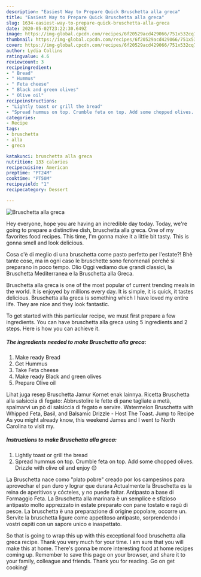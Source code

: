 ```yaml
---
description: "Easiest Way to Prepare Quick Bruschetta alla greca"
title: "Easiest Way to Prepare Quick Bruschetta alla greca"
slug: 1634-easiest-way-to-prepare-quick-bruschetta-alla-greca
date: 2020-05-02T23:22:30.649Z
image: https://img-global.cpcdn.com/recipes/6f20529acd429066/751x532cq70/bruschetta-alla-greca-recipe-main-photo.jpg
thumbnail: https://img-global.cpcdn.com/recipes/6f20529acd429066/751x532cq70/bruschetta-alla-greca-recipe-main-photo.jpg
cover: https://img-global.cpcdn.com/recipes/6f20529acd429066/751x532cq70/bruschetta-alla-greca-recipe-main-photo.jpg
author: Lydia Collins
ratingvalue: 4.6
reviewcount: 3
recipeingredient:
- " Bread"
- " Hummus"
- " Feta cheese"
- " Black and green olives"
- " Olive oil"
recipeinstructions:
- "Lightly toast or grill the bread"
- "Spread hummus on top. Crumble feta on top. Add some chopped olives. Drizzle with olive oil and enjoy 😊"
categories:
- Recipe
tags:
- bruschetta
- alla
- greca

katakunci: bruschetta alla greca 
nutrition: 133 calories
recipecuisine: American
preptime: "PT24M"
cooktime: "PT50M"
recipeyield: "1"
recipecategory: Dessert

---
```



![Bruschetta alla greca](https://img-global.cpcdn.com/recipes/6f20529acd429066/751x532cq70/bruschetta-alla-greca-recipe-main-photo.jpg)

Hey everyone, hope you are having an incredible day today. Today, we're going to prepare a distinctive dish, bruschetta alla greca. One of my favorites food recipes. This time, I'm gonna make it a little bit tasty. This is gonna smell and look delicious.

Cosa c&#39;è di meglio di una bruschetta come pasto perfetto per l&#39;estate?! Bhè tante cose, ma in ogni caso le bruschette sono fenomenali perché si preparano in poco tempo. Olio Oggi vediamo due grandi classici, la Bruschetta Mediterranea e la Bruschetta alla Greca.

Bruschetta alla greca is one of the most popular of current trending meals in the world. It is enjoyed by millions every day. It is simple, it is quick, it tastes delicious. Bruschetta alla greca is something which I have loved my entire life. They are nice and they look fantastic.


To get started with this particular recipe, we must first prepare a few ingredients. You can have bruschetta alla greca using 5 ingredients and 2 steps. Here is how you can achieve it.

<!--inarticleads1-->

##### The ingredients needed to make Bruschetta alla greca:

1. Make ready  Bread
1. Get  Hummus
1. Take  Feta cheese
1. Make ready  Black and green olives
1. Prepare  Olive oil


Lihat juga resep Bruschetta Jamur Kornet enak lainnya. Ricetta Bruschetta alla salsiccia di fegato: Abbrustolire le fette di pane tagliate a metà, spalmarvi un pò di salsiccia di fegato e servire. Watermelon Bruschetta with Whipped Feta, Basil, and Balsamic Drizzle - Host The Toast. Jump to Recipe As you might already know, this weekend James and I went to North Carolina to visit my. 

<!--inarticleads2-->

##### Instructions to make Bruschetta alla greca:

1. Lightly toast or grill the bread
1. Spread hummus on top. Crumble feta on top. Add some chopped olives. Drizzle with olive oil and enjoy 😊


La Bruschetta nace como &#34;plato pobre&#34; creado por los campesinos para aprovechar el pan duro y lograr que durara Actualmente la Bruschetta es la reina de aperitivos y cócteles, y no puede faltar. Antipasto a base di Formaggio Feta. La Bruschetta alla marinara è un semplice e sfizioso antipasto molto apprezzato in estate preparato con pane tostato e ragù di pesce. La bruschetta è una preparazione di origine popolare, occorre un. Servite la bruschetta ligure come appetitoso antipasto, sorprendendo i vostri ospiti con un sapore unico e inaspettato. 

So that is going to wrap this up with this exceptional food bruschetta alla greca recipe. Thank you very much for your time. I am sure that you will make this at home. There's gonna be more interesting food at home recipes coming up. Remember to save this page on your browser, and share it to your family, colleague and friends. Thank you for reading. Go on get cooking!
